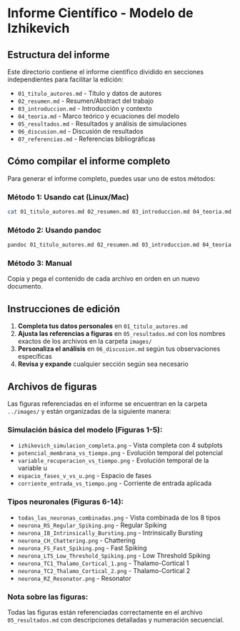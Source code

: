 # Informe Científico - Modelo de Izhikevich

## Estructura del informe

Este directorio contiene el informe científico dividido en secciones independientes para facilitar la edición:

- `01_titulo_autores.md` - Título y datos de autores
- `02_resumen.md` - Resumen/Abstract del trabajo
- `03_introduccion.md` - Introducción y contexto
- `04_teoria.md` - Marco teórico y ecuaciones del modelo
- `05_resultados.md` - Resultados y análisis de simulaciones
- `06_discusion.md` - Discusión de resultados
- `07_referencias.md` - Referencias bibliográficas

## Cómo compilar el informe completo

Para generar el informe completo, puedes usar uno de estos métodos:

### Método 1: Usando cat (Linux/Mac)
```bash
cat 01_titulo_autores.md 02_resumen.md 03_introduccion.md 04_teoria.md 05_resultados.md 06_discusion.md 07_referencias.md > informe_completo.md
```

### Método 2: Usando pandoc
```bash
pandoc 01_titulo_autores.md 02_resumen.md 03_introduccion.md 04_teoria.md 05_resultados.md 06_discusion.md 07_referencias.md -o informe_completo.pdf
```

### Método 3: Manual
Copia y pega el contenido de cada archivo en orden en un nuevo documento.

## Instrucciones de edición

1. **Completa tus datos personales** en `01_titulo_autores.md`
2. **Ajusta las referencias a figuras** en `05_resultados.md` con los nombres exactos de los archivos en la carpeta `images/`
3. **Personaliza el análisis** en `06_discusion.md` según tus observaciones específicas
4. **Revisa y expande** cualquier sección según sea necesario

## Archivos de figuras

Las figuras referenciadas en el informe se encuentran en la carpeta `../images/` y están organizadas de la siguiente manera:

### Simulación básica del modelo (Figuras 1-5):
- `izhikevich_simulacion_completa.png` - Vista completa con 4 subplots
- `potencial_membrana_vs_tiempo.png` - Evolución temporal del potencial
- `variable_recuperacion_vs_tiempo.png` - Evolución temporal de la variable u
- `espacio_fases_v_vs_u.png` - Espacio de fases
- `corriente_entrada_vs_tiempo.png` - Corriente de entrada aplicada

### Tipos neuronales (Figuras 6-14):
- `todas_las_neuronas_combinadas.png` - Vista combinada de los 8 tipos
- `neurona_RS_Regular_Spiking.png` - Regular Spiking
- `neurona_IB_Intrinsically_Bursting.png` - Intrinsically Bursting
- `neurona_CH_Chattering.png` - Chattering
- `neurona_FS_Fast_Spiking.png` - Fast Spiking
- `neurona_LTS_Low_Threshold_Spiking.png` - Low Threshold Spiking
- `neurona_TC1_Thalamo_Cortical_1.png` - Thalamo-Cortical 1
- `neurona_TC2_Thalamo_Cortical_2.png` - Thalamo-Cortical 2
- `neurona_RZ_Resonator.png` - Resonator

### Nota sobre las figuras:
Todas las figuras están referenciadas correctamente en el archivo `05_resultados.md` con descripciones detalladas y numeración secuencial.
